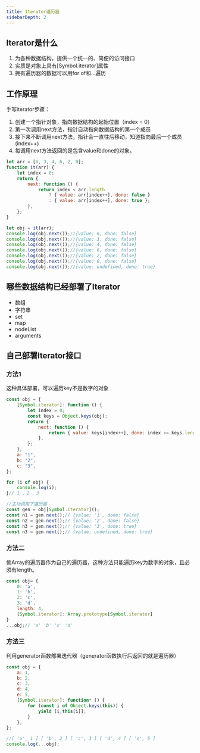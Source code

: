 ```yaml
---
title: Iterator遍历器
sidebarDepth: 2
---
```


## Iterator是什么

1. 为各种数据结构，提供一个统一的、简便的访问接口
2. 实质是对象上具有[Symbol.iterator]属性
3. 拥有遍历器的数据可以用for of和...遍历

## 工作原理
手写iterator步骤：
1. 创建一个指针对象，指向数据结构的起始位置（index = 0）
2. 第一次调用next方法，指针自动指向数据结构的第一个成员
3. 接下来不断调用next方法，指针会一直往后移动，知道指向最后一个成员(index++)
4. 每调用next方法返回的是包含value和done的对象。

```javascript
let arr = [6, 3, 4, 6, 2, 0];
function it(arr) {
    let index = 0;
    return {
        next: function () {
            return index < arr.length
                ? { value: arr[index++], done: false }
                : { value: arr[index++], done: true };
        },
    };
}

let obj = it(arr);
console.log(obj.next());//{value: 6, done: false}
console.log(obj.next());//{value: 3, done: false}
console.log(obj.next());//{value: 4, done: false}
console.log(obj.next());//{value: 6, done: false}
console.log(obj.next());//{value: 2, done: false}
console.log(obj.next());//{value: 0, done: false}
console.log(obj.next());//{value: undefined, done: true}
```

## 哪些数据结构已经部署了Iterator

* 数组
* 字符串
* set
* map
* nodeList
* arguments

## 自己部署Iterator接口
### 方法1
这种具体部署，可以遍历key不是数字的对象
```javascript
const obj = {
    [Symbol.iterator]: function () {
        let index = 0;
        const keys = Object.keys(obj);
        return {
            next: function () {
                return { value: keys[index++], done: index >= keys.length };
            },
        };
    },
    a: "1",
    b: "2",
    c: "3",
};

for (i of obj) {
    console.log(i);
}// 1 、2 、3

//主动调用下遍历器
const gen = obj[Symbol.iterator]();
const n1 = gen.next();// {value: '1', done: false}
const n2 = gen.next();// {value: '2', done: false}
const n3 = gen.next();// {value: '3', done: true}
const n3 = gen.next();// {value: undefined, done: true}
```

### 方法二
偷Array的遍历器作为自己的遍历器，这种方法只能遍历key为数字的对象，且必须有length。
```javascript
const obj= {
    0: 'a',
    1: 'b',
    2: 'c',
    3: 'd',
    length: 4,
    [Symbol.iterator]: Array.prototype[Symbol.iterator]
}
...obj;// 'a' 'b' 'c' 'd'
```

### 方法三
利用generator函数部署迭代器（generator函数执行后返回的就是遍历器）
```javascript
const obj = {
    a: 1,
    b: 2,
    c: 3,
    d: 4,
    e: 5,
    [Symbol.iterator]: function* () {
        for (const i of Object.keys(this)) {
            yield [i,this[i]];
        }
    },
};

//[ 'a', 1 ] [ 'b', 2 ] [ 'c', 3 ] [ 'd', 4 ] [ 'e', 5 ]
console.log(...obj);
```
